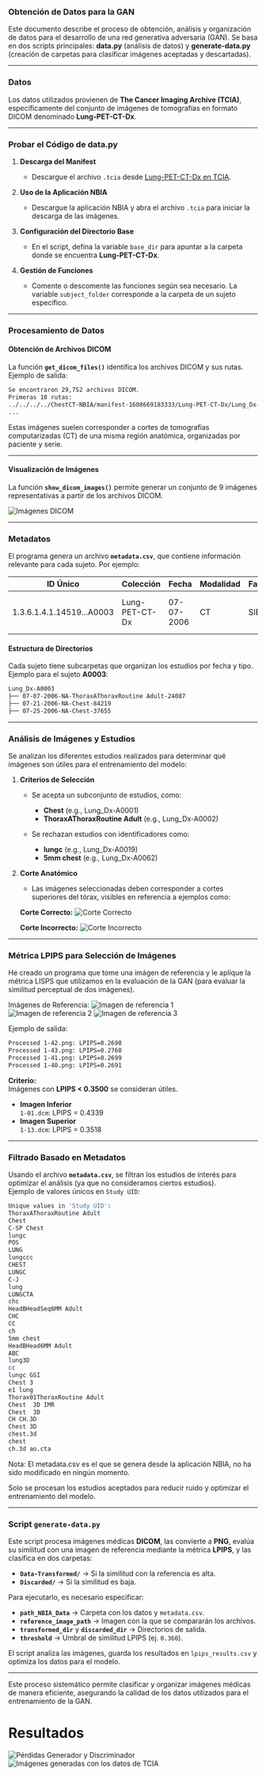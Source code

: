 ### Obtención de Datos para la GAN

Este documento describe el proceso de obtención, análisis y organización de datos para el desarrollo de una red generativa adversaria (GAN). Se basa en dos scripts principales: **data.py** (análisis de datos) y **generate-data.py** (creación de carpetas para clasificar imágenes aceptadas y descartadas).

---

### Datos

Los datos utilizados provienen de **The Cancer Imaging Archive (TCIA)**, específicamente del conjunto de imágenes de tomografías en formato DICOM denominado **Lung-PET-CT-Dx**.

---

### Probar el Código de data.py

1. **Descarga del Manifest**  
   - Descargue el archivo `.tcia` desde [Lung-PET-CT-Dx en TCIA](https://www.cancerimagingarchive.net/collection/lung-pet-ct-dx/).

2. **Uso de la Aplicación NBIA**  
   - Descargue la aplicación NBIA y abra el archivo `.tcia` para iniciar la descarga de las imágenes.

3. **Configuración del Directorio Base**  
   - En el script, defina la variable `base_dir` para apuntar a la carpeta donde se encuentra **Lung-PET-CT-Dx**.

4. **Gestión de Funciones**  
   - Comente o descomente las funciones según sea necesario. La variable `subject_folder` corresponde a la carpeta de un sujeto específico.

---

### Procesamiento de Datos

#### Obtención de Archivos DICOM
La función **`get_dicom_files()`** identifica los archivos DICOM y sus rutas.  
Ejemplo de salida:

```bash
Se encontraron 29,752 archivos DICOM.
Primeras 10 rutas:
../../../../ChestCT-NBIA/manifest-1608669183333/Lung-PET-CT-Dx/Lung_Dx-A0033/07-24-2008-NA-lungc-89277/3.000000-5mm Lung SS50-81295/1-42.dcm
...
```

Estas imágenes suelen corresponder a cortes de tomografías computarizadas (CT) de una misma región anatómica, organizadas por paciente y serie.

---

#### Visualización de Imágenes
La función **`show_dicom_images()`** permite generar un conjunto de 9 imágenes representativas a partir de los archivos DICOM.

![Imágenes DICOM](img_doc/DICOM_to_images.png)

---

### Metadatos

El programa genera un archivo **`metadata.csv`**, que contiene información relevante para cada sujeto. Por ejemplo:

| ID Único                                   | Colección          | Fecha      | Modalidad | Fabricante | Tamaño | Carpeta                                    |
|-------------------------------------------|--------------------|------------|-----------|------------|--------|--------------------------------------------|
| 1.3.6.1.4.1.14519...A0003 | Lung-PET-CT-Dx  | 07-07-2006 | CT        | SIEMENS    | 24 MB | ./Lung-PET-CT-Dx/Lung_Dx-A0003/... |

#### Estructura de Directorios
Cada sujeto tiene subcarpetas que organizan los estudios por fecha y tipo. Ejemplo para el sujeto **A0003**:

```bash
Lung_Dx-A0003
├── 07-07-2006-NA-ThoraxAThoraxRoutine Adult-24087
├── 07-21-2006-NA-Chest-84219
├── 07-25-2006-NA-Chest-37655
```

---

### Análisis de Imágenes y Estudios

Se analizan los diferentes estudios realizados para determinar qué imágenes son útiles para el entrenamiento del modelo:

1. **Criterios de Selección**  
   - Se acepta un subconjunto de estudios, como:
     - **Chest** (e.g., Lung_Dx-A0001)
     - **ThoraxAThoraxRoutine Adult** (e.g., Lung_Dx-A0002)

   - Se rechazan estudios con identificadores como:
     - **lungc** (e.g., Lung_Dx-A0019)
     - **5mm chest** (e.g., Lung_Dx-A0062)

2. **Corte Anatómico**  
   - Las imágenes seleccionadas deben corresponder a cortes superiores del tórax, visibles en referencia a ejemplos como:

   **Corte Correcto:**
   ![Corte Correcto](img_doc/Sujeto_A0002.png)

   **Corte Incorrecto:**
   ![Corte Incorrecto](img_doc/A0002_corte_incorrecto.png)

---

### Métrica LPIPS para Selección de Imágenes

He creado un programa que tome una imágen de referencia y le aplique la métrica LISPS que utilizamos en la evaluación de la GAN (para evaluar la similitud perceptual de dos imágenes).

Imágenes de Referencia:
![Imagen de referencia 1](Imagen_Ref1.png)
![Imagen de referencia 2](Imagen_Ref2.png)
![Imagen de referencia 3](Imagen_Ref3.png)


Ejemplo de salida:
```bash
Processed 1-42.png: LPIPS=0.2698
Processed 1-43.png: LPIPS=0.2760
Processed 1-41.png: LPIPS=0.2699
Processed 1-40.png: LPIPS=0.2691
```

**Criterio:**  
Imágenes con **LPIPS < 0.3500** se consideran útiles.

- **Imagen Inferior**  
  `1-01.dcm`: LPIPS = 0.4339  
- **Imagen Superior**  
  `1-13.dcm`: LPIPS = 0.3518  

---

### Filtrado Basado en Metadatos

Usando el archivo **`metadata.csv`**, se filtran los estudios de interés para optimizar el análisis (ya que no consideramos ciertos estudios).  
Ejemplo de valores únicos en `Study UID`:

```bash
Unique values in 'Study UID':
ThoraxAThoraxRoutine Adult
Chest
C-SP Chest
lungc
POS
LUNG
lungccc
CHEST
LUNGC
C-J
lung
LUNGCTA
chc
HeadBHeadSeq6MM Adult
CHC
CC
ch
5mm chest
HeadBHead6MM Adult
ABC
lung3D
cc
lungc GSI
Chest 3
e1 lung
Thorax01ThoraxRoutine Adult
Chest  3D IMR
Chest  3D
CH CH.3D
Chest 3D
chest.3d
chest
ch.3d ao.cta
```
Nota: El metadata.csv es el que se genera desde la aplicación NBIA, no ha sido modificado en ningún momento.

Solo se procesan los estudios aceptados para reducir ruido y optimizar el entrenamiento del modelo.

---

### **Script `generate-data.py`**  

Este script procesa imágenes médicas **DICOM**, las convierte a **PNG**, evalúa su similitud con una imagen de referencia mediante la métrica **LPIPS**, y las clasifica en dos carpetas:  

- **`Data-Transformed/`** → Si la similitud con la referencia es alta.  
- **`Discarded/`** → Si la similitud es baja.  

Para ejecutarlo, es necesario especificar:  
- **`path_NBIA_Data`** → Carpeta con los datos y `metadata.csv`.  
- **`reference_image_path`** → Imagen con la que se compararán los archivos.  
- **`transformed_dir`** y **`discarded_dir`** → Directorios de salida.  
- **`threshold`** → Umbral de similitud LPIPS (ej. `0.360`).  

El script analiza las imágenes, guarda los resultados en `lpips_results.csv` y optimiza los datos para el modelo.

---
Este proceso sistemático permite clasificar y organizar imágenes médicas de manera eficiente, asegurando la calidad de los datos utilizados para el entrenamiento de la GAN.

# Resultados
![Pérdidas Generador y Discriminador](img_doc/LossGLossD_2Feb2025.png)
![Imágenes generadas con los datos de TCIA](img_doc/generate_NBIA_2feb2025.png)
